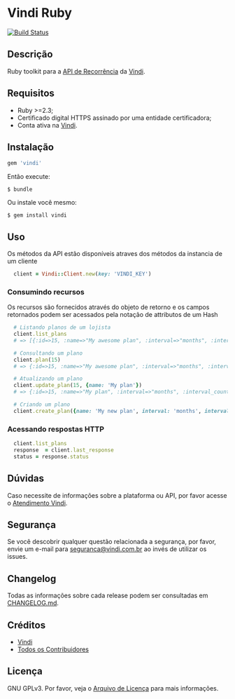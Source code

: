 # Vindi Ruby

[![Build Status](https://semaphoreci.com/api/v1/projects/48986e75-f1a3-4ca3-ae41-2d6cf64ac507/1512354/badge.svg)](https://semaphoreci.com/vindi/vindi-ruby)

## Descrição

Ruby toolkit para a [API de Recorrência][link-introducao-api] da [Vindi][link-vindi].

## Requisitos

* Ruby >=2.3;
* Certificado digital HTTPS assinado por uma entidade certificadora;
* Conta ativa na [Vindi](https://www.vindi.com.br).

## Instalação

```ruby
gem 'vindi'
```

Então execute:

    $ bundle

Ou instale você mesmo:

    $ gem install vindi

## Uso
Os métodos da API estão disponíveis atraves dos métodos da instancia de um cliente

```ruby
  client = Vindi::Client.new(key: 'VINDI_KEY')
```

### Consumindo recursos
Os recursos são fornecidos através do objeto de retorno e os campos retornados podem ser acessados pela notação de attributos de um Hash

```ruby
  # Listando planos de um lojista
  client.list_plans
  # => [{:id=>15, :name=>"My awesome plan", :interval=>"months", :interval_count=>1, :billing_trigger_type=>"beginning_of_period" ...

  # Consultando um plano
  client.plan(15)
  # => {:id=>15, :name=>"My awesome plan", :interval=>"months", :interval_count=>1, :billing_trigger_type=>"beginning_of_period" ...

  # Atualizando um plano
  client.update_plan(15, {name: 'My plan'})
  # => {:id=>15, :name=>"My plan", :interval=>"months", :interval_count=>1, :billing_trigger_type=>"beginning_of_period" ...

  # Criando um plano
  client.create_plan({name: 'My new plan', interval: 'months', interval_count: 1,  billing_trigger_type: 'beginning_of_period'})
```

### Acessando respostas HTTP

```ruby
  client.list_plans
  response  = client.last_response
  status = response.status
```

## Dúvidas
Caso necessite de informações sobre a plataforma ou API, por favor acesse o [Atendimento Vindi](http://atendimento.vindi.com.br/hc/pt-br).

## Segurança
Se você descobrir qualquer questão relacionada a segurança, por favor, envie um e-mail para seguranca@vindi.com.br ao invés de utilizar os issues.

## Changelog
Todas as informações sobre cada release podem ser consultadas em [CHANGELOG.md](CHANGELOG.md).

## Créditos
- [Vindi][link-author]
- [Todos os Contribuidores][link-contributors]

## Licença
GNU GPLv3. Por favor, veja o [Arquivo de Licença](license.txt) para mais informações.

[link-vindi]: https://www.vindi.com.br
[link-introducao-api]: http://atendimento.vindi.com.br/hc/pt-br/articles/203020644-Introdu%C3%A7%C3%A3o-%C3%A0-API-de-Recorr%C3%AAncia
[link-author]: https://github.com/vindi
[link-contributors]: https://github.com/vindi/vindi-ruby/graphs/contributors
